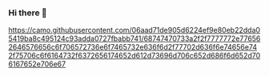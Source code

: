 ### Hi there 👋

https://camo.githubusercontent.com/06aad71de905d6224ef9e80eb22dda05419ba8c495124c93adda0727fbabb741/68747470733a2f2f7777772e776562646576656c6f706572736e6f7465732e636f6d2f77702d636f6e74656e742f75706c6f6164732f6372656174652d612d73696d706c652d686f6d652d706167652e706e67
